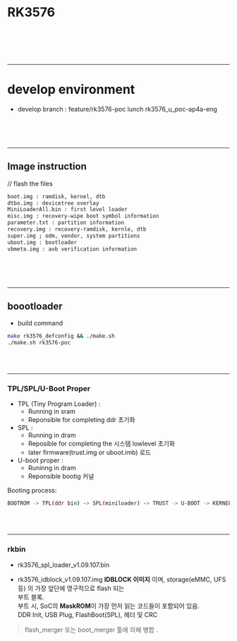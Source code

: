 RK3576 
====

<br/>
<br/>
<br/>
<br/>
<hr>

# develop environment
 - develop branch : feature/rk3576-poc
   lunch rk3576_u_poc-ap4a-eng

<br/>
<br/>
<br/>
<hr>

## Image instruction 
// flash the files

```bash
boot.img : ramdisk, kernel, dtb
dtbo.img : devicetree overlay
MiniLoaderAll.bin : first level loader
misc.img : recovery-wipe boot symbol information
parameter.txt : partition information
recovery.img : recovery-ramdisk, kernle, dtb
super.img ; odm, vendor, system partitions
uboot.img : bootloader
vbmeta.img : avb verification information
```

<br/>
<br/>
<br/>
<hr>

## boootloader

 - build command
```bash
make rk3576_defconfig && ./make.sh 
./make.sh rk3576-poc
```

<br/>
<br/>
<hr>

### TPL/SPL/U-Boot Proper

 - TPL (Tiny Program Loader) :
   * Running in sram  
   * Reponsible for completing ddr 초기화  
 - SPL : 
   * Running in dram
   * Reposible for completing the 시스템 lowlevel 초기화  
   * later firmware(trust.img or uboot.imb) 로드  
 - U-boot proper : 
   * Runinng in dram
   * Reponsible bootig 커널  

Booting process:  
```bash
BOOTROM -> TPL(ddr bin) -> SPL(miniloader) -> TRUST -> U-BOOT -> KERNEL
```

<br/>
<br/>
<hr>

### rkbin

 - rk3576_spl_loader_v1.09.107.bin

 - rk3576_idblock_v1.09.107.img
  **IDBLOCK 이미지** 이며, storage(eMMC, UFS 등) 의 가장 앞단에 영구적으로 flash 되는   
  부트 블록.  
  부트 시, SoC의 **MaskROM**이 가장 먼저 읽는 코드들이 포함되어 있음.   
  DDR Init, USB Plug, FlashBoot(SPL), 헤더 및 CRC
> flash_merger 또는 boot_merger 툴에 의해 병합 .  

